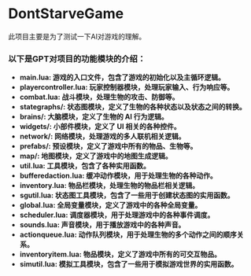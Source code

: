 # DontStarveGame
此项目主要是为了测试一下AI对游戏的理解。

### 以下是GPT对项目的功能模块的介绍：

- **main.lua: 游戏的入口文件，包含了游戏的初始化以及主循环逻辑。**
- **playercontroller.lua: 玩家控制器模块，处理玩家输入、行为响应等。**
- **combat.lua: 战斗模块，处理生物的攻击、防御等。**
- **stategraphs/: 状态图模块，定义了生物的各种状态以及状态之间的转换。**
- **brains/: 大脑模块，定义了生物的 AI 行为逻辑。**
- **widgets/: 小部件模块，定义了 UI 相关的各种控件。**
- **network/: 网络模块，处理游戏的多人联机相关逻辑。**
- **prefabs/: 预设模块，定义了游戏中所有的物品、生物等。**
- **map/: 地图模块，定义了游戏中的地图生成逻辑。**
- **util.lua: 工具模块，包含了各种实用函数。**
- **bufferedaction.lua: 缓冲动作模块，用于处理生物的各种动作。**
- **inventory.lua: 物品栏模块，处理生物的物品栏相关逻辑。**
- **sgutil.lua: 状态图工具模块，包含了一些用于创建状态图的实用函数。**
- **global.lua: 全局变量模块，定义了游戏中的各种全局变量。**
- **scheduler.lua: 调度器模块，用于处理游戏中的各种事件调度。**
- **sounds.lua: 声音模块，用于播放游戏中的各种声音。**
- **actionqueue.lua: 动作队列模块，用于处理生物的多个动作之间的顺序关系。**
- **inventoryitem.lua: 物品模块，定义了游戏中所有的可交互物品。**
- **simutil.lua: 模拟工具模块，包含了一些用于模拟游戏世界的实用函数。**
